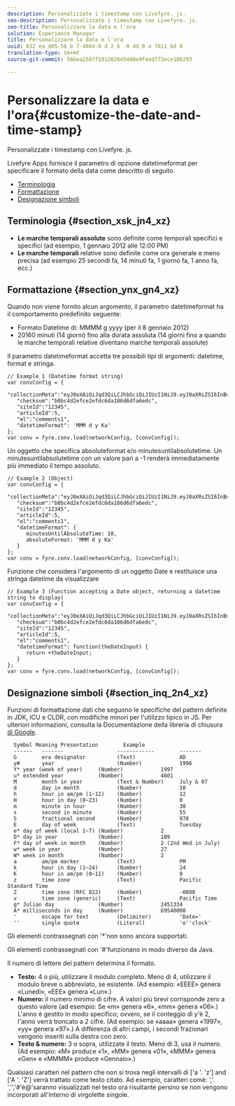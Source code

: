 ```yaml
---
description: Personalizzate i timestamp con Livefyre. js.
seo-description: Personalizzate i timestamp con Livefyre. js.
seo-title: Personalizzare la data e l'ora
solution: Experience Manager
title: Personalizzare la data e l'ora
uuid: 632 ea 405-56 b 7-4664-8 d 2 b -0 dd 0 a 7611 bd 8
translation-type: tm+mt
source-git-commit: 566ea2587f101202045488e9f4edf73ece100293

---
```



# Personalizzare la data e l'ora{#customize-the-date-and-time-stamp}

Personalizzate i timestamp con Livefyre. js.

Livefyre Apps fornisce il parametro di opzione datetimeformat per specificare il formato della data come descritto di seguito.

* [Terminologia](#c_date_time_stamp/section_xsk_jn4_xz)
* [Formattazione](#c_date_time_stamp/section_ynx_gn4_xz)
* [Designazione simboli](#c_date_time_stamp/section_inq_2n4_xz)

## Terminologia {#section_xsk_jn4_xz}

* **Le marche temporali assolute** sono definite come temporali specifici e specifici (ad esempio, 1 gennaio 2012 alle 12:00 PM)
* **Le marche temporali** relative sono definite come ora generale e meno precisa (ad esempio 25 secondi fa, 14 minuti fa, 1 giorno fa, 1 anno fa, ecc.)

## Formattazione {#section_ynx_gn4_xz}

Quando non viene fornito alcun argomento, il parametro datetimeformat ha il comportamento predefinito seguente:

* Formato Datetime di: MMMM g yyyy (per il 8 gennaio 2012)
* 20160 minuti (14 giorni) fino alla durata assoluta (14 giorni fino a quando le marche temporali relative diventano marche temporali assolute)

Il parametro datetimeformat accetta tre possibili tipi di argomenti: datetime, format e stringa.

```
// Example 1 (Datetime format string)  
var convConfig = { 
   "collectionMeta":"eyJ0eXAiOiJqd3QiLCJhbGciOiJIUzI1NiJ9.eyJ0aXRsZSI6InBvc3QgMiIsInVybCI6Imh0dHA6XC9cL29yYW5nZXNhcmVncmVhdC5jb21cL3VzZWExcDcwXzEyXC8_cD01IiwidGFncyI6IiIsImNoZWNrc3VtIjoiYjBiYzRkMmVmY2UyZWZkYzZkYTE4NmQ2ZGZhNmVkYzAiLCJhcnRpY2xlSWQiOjV9.XZJTJgwpiFZCQ6dv8vvl91sMbFSJndzZPTHhmtOaImo", 
   "checksum":"b0bc4d2efce2efdc6da186d6dfa6edc", 
   "siteId":"12345", 
   "articleId":5, 
   "el":"comments1", 
   "datetimeFormat": 'MMM d y Ka' 
}; 
var conv = fyre.conv.load(networkConfig, [convConfig]);
```

Un oggetto che specifica absoluteformat e/o minutesuntilabsolutetime. Un minutesuntilabsolutetime con un valore pari a -1 renderà immediatamente più immediato il tempo assoluto.

```
// Example 2 (Object)  
var convConfig = { 
   "collectionMeta":"eyJ0eXAiOiJqd3QiLCJhbGciOiJIUzI1NiJ9.eyJ0aXRsZSI6InBvc3QgMiIsInVybCI6Imh0dHA6XC9cL29yYW5nZXNhcmVncmVhdC5jb21cL3VzZWExcDcwXzEyXC8_cD01IiwidGFncyI6IiIsImNoZWNrc3VtIjoiYjBiYzRkMmVmY2UyZWZkYzZkYTE4NmQ2ZGZhNmVkYzAiLCJhcnRpY2xlSWQiOjV9.XZJTJgwpiFZCQ6dv8vvl91sMbFSJndzZPTHhmtOaImo", 
   "checksum":"b0bc4d2efce2efdc6da186d6dfa6edc", 
   "siteId":"12345", 
   "articleId":5, 
   "el":"comments1", 
   "datetimeFormat": { 
      minutesUntilAbsoluteTime: 10, 
      absoluteFormat: 'MMM d y Ka' 
   } 
};  
var conv = fyre.conv.load(networkConfig, [convConfig]);
```

Funzione che considera l'argomento di un oggetto Date e restituisce una stringa datetime da visualizzare

```
// Example 3 (Function accepting a Date object, returning a datetime string to display) 
var convConfig = { 
   "collectionMeta":"eyJ0eXAiOiJqd3QiLCJhbGciOiJIUzI1NiJ9.eyJ0aXRsZSI6InBvc3QgMiIsInVybCI6Imh0dHA6XC9cL29yYW5nZXNhcmVncmVhdC5jb21cL3VzZWExcDcwXzEyXC8_cD01IiwidGFncyI6IiIsImNoZWNrc3VtIjoiYjBiYzRkMmVmY2UyZWZkYzZkYTE4NmQ2ZGZhNmVkYzAiLCJhcnRpY2xlSWQiOjV9.XZJTJgwpiFZCQ6dv8vvl91sMbFSJndzZPTHhmtOaImo", 
   "checksum":"b0bc4d2efce2efdc6da186d6dfa6edc", 
   "siteId":"12345", 
   "articleId":5, 
   "el":"comments1", 
   "datetimeFormat": function(theDateInput) { 
      return +theDateInput; 
   } 
};  
var conv = fyre.conv.load(networkConfig, [convConfig]);
```

## Designazione simboli {#section_inq_2n4_xz}

Funzioni di formattazione dati che seguono le specifiche del pattern definite in JDK, ICU e CLDR, con modifiche minori per l'utilizzo tipico in JS. Per ulteriori informazioni, consulta la Documentazione della libreria di chiusura [di Google](https://developers.google.com/closure/library/docs/overview).

```
  Symbol Meaning Presentation        Example 
  ------   -------                 ------------        ------- 
  G        era designator          (Text)              AD 
  y#       year                    (Number)            1996 
  Y* year (week of year)     (Number)            1997 
  u* extended year           (Number)            4601 
  M        month in year           (Text & Number)     July & 07 
  d        day in month            (Number)            10 
  h        hour in am/pm (1~12)    (Number)            12 
  H        hour in day (0~23)      (Number)            0 
  m        minute in hour          (Number)            30 
  s        second in minute        (Number)            55 
  S        fractional second       (Number)            978 
  E        day of week             (Text)              Tuesday 
  e* day of week (local 1~7) (Number)            2 
  D* day in year             (Number)            189 
  F* day of week in month    (Number)            2 (2nd Wed in July) 
  w* week in year            (Number)            27 
  W* week in month           (Number)            2 
  a        am/pm marker            (Text)              PM 
  k        hour in day (1~24)      (Number)            24 
  K        hour in am/pm (0~11)    (Number)            0 
  z        time zone               (Text)              Pacific Standard Time 
  Z        time zone (RFC 822)     (Number)            -0800 
  v        time zone (generic)     (Text)              Pacific Time 
  g* Julian day              (Number)            2451334 
  A* milliseconds in day     (Number)            69540000 
  '        escape for text         (Delimiter)         'Date=' 
  ''       single quote            (Literal)           'o''clock'
```

Gli elementi contrassegnati con '*'non sono ancora supportati.

Gli elementi contrassegnati con '#'funzionano in modo diverso da Java.

Il numero di lettere del pattern determina il formato.

* **Testo:** 4 o più, utilizzare il modulo completo. Meno di 4, utilizzare il modulo breve o abbreviato, se esistente. (Ad esempio: «EEEE» genera «Lunedì», «EEE» genera «Lun».)
* **Numero:** il numero minimo di cifre. A valori più brevi corrisponde zero a questo valore (ad esempio: Se «m» genera «6», «mm» genera «06».) L'anno è gestito in modo specifico; ovvero, se il conteggio dì y'è 2, l'anno verrà troncato a 2 cifre. (Ad esempio: se «aaaa» genera «1997», «yy» genera «97».) A differenza di altri campi, i secondi frazionari vengono inseriti sulla destra con zero.
* **Testo & numero:** 3 o sopra, utilizzate il testo. Meno di 3, usa il numero. (Ad esempio: «M» produce «1», «MM» genera «01», «MMM» genera «Gen» e «MMMM» produce «Gennaio».)

Qualsiasi caratteri nel pattern che non si trova negli intervalli di ['a '. 'z'] and ['A '. 'Z'] verrà trattato come testo citato. Ad esempio, caratteri comè: ','. ','','#'è@'saranno visualizzati nel testo ora risultante persino se non vengono incorporati all'interno di virgolette singole.
